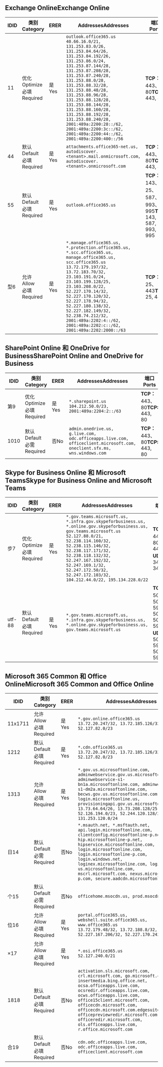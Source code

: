 <!--THIS FILE IS AUTOMATICALLY GENERATED. MANUAL CHANGES WILL BE OVERWRITTEN.-->
<!--Please contact the Office 365 Endpoints team with any questions.-->
<!--USGovGCCHigh endpoints version 2019022800-->
<!--File generated 2019-03-12 12:08:24.8637-->

## <a name="exchange-online"></a><span data-ttu-id="c1675-101">Exchange Online</span><span class="sxs-lookup"><span data-stu-id="c1675-101">Exchange Online</span></span>

<span data-ttu-id="c1675-102">ID</span><span class="sxs-lookup"><span data-stu-id="c1675-102">ID</span></span> | <span data-ttu-id="c1675-103">类别</span><span class="sxs-lookup"><span data-stu-id="c1675-103">Category</span></span> | <span data-ttu-id="c1675-104">ER</span><span class="sxs-lookup"><span data-stu-id="c1675-104">ER</span></span> | <span data-ttu-id="c1675-105">Addresses</span><span class="sxs-lookup"><span data-stu-id="c1675-105">Addresses</span></span> | <span data-ttu-id="c1675-106">端口</span><span class="sxs-lookup"><span data-stu-id="c1675-106">Ports</span></span>
-- | -------------------- | --- | ------------------------------------------------------------------------------------------------------------------------------------------------------------------------------------------------------------------------------------------------------------------------------------------------------------------------------------------------------------------------------------------------------------------------------------------------ | -------------------------------
<span data-ttu-id="c1675-107">1</span><span class="sxs-lookup"><span data-stu-id="c1675-107">1</span></span> | <span data-ttu-id="c1675-108">优化</span><span class="sxs-lookup"><span data-stu-id="c1675-108">Optimize</span></span><BR><span data-ttu-id="c1675-109">必填</span><span class="sxs-lookup"><span data-stu-id="c1675-109">Required</span></span> | <span data-ttu-id="c1675-110">是</span><span class="sxs-lookup"><span data-stu-id="c1675-110">Yes</span></span> | `outlook.office365.us`<BR>`40.66.16.0/21, 131.253.83.0/26, 131.253.84.64/26, 131.253.84.192/26, 131.253.86.0/24, 131.253.87.144/28, 131.253.87.208/28, 131.253.87.240/28, 131.253.88.0/28, 131.253.88.32/28, 131.253.88.48/28, 131.253.88.96/28, 131.253.88.128/28, 131.253.88.144/28, 131.253.88.160/28, 131.253.88.192/28, 131.253.88.240/28, 2001:489a:2200:28::/62, 2001:489a:2200:3c::/62, 2001:489a:2200:44::/62, 2001:489a:2200:400::/56` | <span data-ttu-id="c1675-111">**TCP：** 443、80</span><span class="sxs-lookup"><span data-stu-id="c1675-111">**TCP:** 443, 80</span></span>
<span data-ttu-id="c1675-112">4</span><span class="sxs-lookup"><span data-stu-id="c1675-112">4</span></span> | <span data-ttu-id="c1675-113">默认</span><span class="sxs-lookup"><span data-stu-id="c1675-113">Default</span></span><BR><span data-ttu-id="c1675-114">必填</span><span class="sxs-lookup"><span data-stu-id="c1675-114">Required</span></span> | <span data-ttu-id="c1675-115">是</span><span class="sxs-lookup"><span data-stu-id="c1675-115">Yes</span></span> | `attachments.office365-net.us, autodiscover.<tenant>.mail.onmicrosoft.com, autodiscover.<tenant>.onmicrosoft.com` | <span data-ttu-id="c1675-116">**TCP：** 443、80</span><span class="sxs-lookup"><span data-stu-id="c1675-116">**TCP:** 443, 80</span></span>
<span data-ttu-id="c1675-117">5</span><span class="sxs-lookup"><span data-stu-id="c1675-117">5</span></span> | <span data-ttu-id="c1675-118">默认</span><span class="sxs-lookup"><span data-stu-id="c1675-118">Default</span></span><BR><span data-ttu-id="c1675-119">必填</span><span class="sxs-lookup"><span data-stu-id="c1675-119">Required</span></span> | <span data-ttu-id="c1675-120">是</span><span class="sxs-lookup"><span data-stu-id="c1675-120">Yes</span></span> | `outlook.office365.us` | <span data-ttu-id="c1675-121">**TCP：** 143、25、587、993、995</span><span class="sxs-lookup"><span data-stu-id="c1675-121">**TCP:** 143, 25, 587, 993, 995</span></span>
<span data-ttu-id="c1675-122">型</span><span class="sxs-lookup"><span data-stu-id="c1675-122">6</span></span> | <span data-ttu-id="c1675-123">允许</span><span class="sxs-lookup"><span data-stu-id="c1675-123">Allow</span></span><BR><span data-ttu-id="c1675-124">必填</span><span class="sxs-lookup"><span data-stu-id="c1675-124">Required</span></span> | <span data-ttu-id="c1675-125">是</span><span class="sxs-lookup"><span data-stu-id="c1675-125">Yes</span></span> | `*.manage.office365.us, *.protection.office365.us, *.scc.office365.us, manage.office365.us, scc.office365.us`<BR>`13.72.179.197/32, 13.72.183.70/32, 23.103.191.0/24, 23.103.199.128/25, 23.103.208.0/22, 52.227.170.14/32, 52.227.170.120/32, 52.227.178.94/32, 52.227.180.138/32, 52.227.182.149/32, 52.238.74.212/32, 2001:489a:2202:4::/62, 2001:489a:2202:c::/62, 2001:489a:2202:2000::/63` | <span data-ttu-id="c1675-126">**TCP：** 25、443</span><span class="sxs-lookup"><span data-stu-id="c1675-126">**TCP:** 25, 443</span></span>

## <a name="sharepoint-online-and-onedrive-for-business"></a><span data-ttu-id="c1675-127">SharePoint Online 和 OneDrive for Business</span><span class="sxs-lookup"><span data-stu-id="c1675-127">SharePoint Online and OneDrive for Business</span></span>

<span data-ttu-id="c1675-128">ID</span><span class="sxs-lookup"><span data-stu-id="c1675-128">ID</span></span> | <span data-ttu-id="c1675-129">类别</span><span class="sxs-lookup"><span data-stu-id="c1675-129">Category</span></span> | <span data-ttu-id="c1675-130">ER</span><span class="sxs-lookup"><span data-stu-id="c1675-130">ER</span></span> | <span data-ttu-id="c1675-131">Addresses</span><span class="sxs-lookup"><span data-stu-id="c1675-131">Addresses</span></span> | <span data-ttu-id="c1675-132">端口</span><span class="sxs-lookup"><span data-stu-id="c1675-132">Ports</span></span>
-- | -------------------- | --- | ----------------------------------------------------------------------------------------------------------------------- | ----------------
<span data-ttu-id="c1675-133">第</span><span class="sxs-lookup"><span data-stu-id="c1675-133">9</span></span> | <span data-ttu-id="c1675-134">优化</span><span class="sxs-lookup"><span data-stu-id="c1675-134">Optimize</span></span><BR><span data-ttu-id="c1675-135">必填</span><span class="sxs-lookup"><span data-stu-id="c1675-135">Required</span></span> | <span data-ttu-id="c1675-136">是</span><span class="sxs-lookup"><span data-stu-id="c1675-136">Yes</span></span> | `*.sharepoint.us`<BR>`104.212.50.0/23, 2001:489a:2204:2::/63` | <span data-ttu-id="c1675-137">**TCP：** 443、80</span><span class="sxs-lookup"><span data-stu-id="c1675-137">**TCP:** 443, 80</span></span>
<span data-ttu-id="c1675-138">10</span><span class="sxs-lookup"><span data-stu-id="c1675-138">10</span></span> | <span data-ttu-id="c1675-139">默认</span><span class="sxs-lookup"><span data-stu-id="c1675-139">Default</span></span><BR><span data-ttu-id="c1675-140">必需</span><span class="sxs-lookup"><span data-stu-id="c1675-140">Required</span></span> | <span data-ttu-id="c1675-141">否</span><span class="sxs-lookup"><span data-stu-id="c1675-141">No</span></span> | `admin.onedrive.us, g.live.com, odc.officeapps.live.com, officeclient.microsoft.com, oneclient.sfx.ms, wns.windows.com` | <span data-ttu-id="c1675-142">**TCP：** 443、80</span><span class="sxs-lookup"><span data-stu-id="c1675-142">**TCP:** 443, 80</span></span>

## <a name="skype-for-business-online-and-microsoft-teams"></a><span data-ttu-id="c1675-143">Skype for Business Online 和 Microsoft Teams</span><span class="sxs-lookup"><span data-stu-id="c1675-143">Skype for Business Online and Microsoft Teams</span></span>

<span data-ttu-id="c1675-144">ID</span><span class="sxs-lookup"><span data-stu-id="c1675-144">ID</span></span> | <span data-ttu-id="c1675-145">类别</span><span class="sxs-lookup"><span data-stu-id="c1675-145">Category</span></span> | <span data-ttu-id="c1675-146">ER</span><span class="sxs-lookup"><span data-stu-id="c1675-146">ER</span></span> | <span data-ttu-id="c1675-147">Addresses</span><span class="sxs-lookup"><span data-stu-id="c1675-147">Addresses</span></span> | <span data-ttu-id="c1675-148">端口</span><span class="sxs-lookup"><span data-stu-id="c1675-148">Ports</span></span>
-- | -------------------- | --- | --------------------------------------------------------------------------------------------------------------------------------------------------------------------------------------------------------------------------------------------------------------------------------------------------------------------------------- | --------------------------------------------------
<span data-ttu-id="c1675-149">步</span><span class="sxs-lookup"><span data-stu-id="c1675-149">7</span></span> | <span data-ttu-id="c1675-150">优化</span><span class="sxs-lookup"><span data-stu-id="c1675-150">Optimize</span></span><BR><span data-ttu-id="c1675-151">必填</span><span class="sxs-lookup"><span data-stu-id="c1675-151">Required</span></span> | <span data-ttu-id="c1675-152">是</span><span class="sxs-lookup"><span data-stu-id="c1675-152">Yes</span></span> | `*.gov.teams.microsoft.us, *.infra.gov.skypeforbusiness.us, *.online.gov.skypeforbusiness.us, gov.teams.microsoft.us`<BR>`52.127.88.0/21, 52.238.114.160/32, 52.238.115.146/32, 52.238.117.171/32, 52.238.118.132/32, 52.247.167.192/32, 52.247.169.1/32, 52.247.172.50/32, 52.247.172.103/32, 104.212.44.0/22, 195.134.228.0/22` | <span data-ttu-id="c1675-153">**TCP：** 443、80</span><span class="sxs-lookup"><span data-stu-id="c1675-153">**TCP:** 443, 80</span></span><BR><span data-ttu-id="c1675-154">**UDP：** 3478</span><span class="sxs-lookup"><span data-stu-id="c1675-154">**UDP:** 3478</span></span>
<span data-ttu-id="c1675-155">utf-8</span><span class="sxs-lookup"><span data-stu-id="c1675-155">8</span></span> | <span data-ttu-id="c1675-156">默认</span><span class="sxs-lookup"><span data-stu-id="c1675-156">Default</span></span><BR><span data-ttu-id="c1675-157">必填</span><span class="sxs-lookup"><span data-stu-id="c1675-157">Required</span></span> | <span data-ttu-id="c1675-158">是</span><span class="sxs-lookup"><span data-stu-id="c1675-158">Yes</span></span> | `*.gov.teams.microsoft.us, *.infra.gov.skypeforbusiness.us, *.online.gov.skypeforbusiness.us, gov.teams.microsoft.us` | <span data-ttu-id="c1675-159">**TCP：** 5061、50000-59999</span><span class="sxs-lookup"><span data-stu-id="c1675-159">**TCP:** 5061, 50000-59999</span></span><BR><span data-ttu-id="c1675-160">**UDP：** 50000-59999</span><span class="sxs-lookup"><span data-stu-id="c1675-160">**UDP:** 50000-59999</span></span>

## <a name="microsoft-365-common-and-office-online"></a><span data-ttu-id="c1675-161">Microsoft 365 Common 和 Office Online</span><span class="sxs-lookup"><span data-stu-id="c1675-161">Microsoft 365 Common and Office Online</span></span>

<span data-ttu-id="c1675-162">ID</span><span class="sxs-lookup"><span data-stu-id="c1675-162">ID</span></span> | <span data-ttu-id="c1675-163">类别</span><span class="sxs-lookup"><span data-stu-id="c1675-163">Category</span></span> | <span data-ttu-id="c1675-164">ER</span><span class="sxs-lookup"><span data-stu-id="c1675-164">ER</span></span> | <span data-ttu-id="c1675-165">Addresses</span><span class="sxs-lookup"><span data-stu-id="c1675-165">Addresses</span></span> | <span data-ttu-id="c1675-166">端口</span><span class="sxs-lookup"><span data-stu-id="c1675-166">Ports</span></span>
-- | ------------------- | --- | ---------------------------------------------------------------------------------------------------------------------------------------------------------------------------------------------------------------------------------------------------------------------------------------------------------------------------------------------------------------------------------------------- | ----------------
<span data-ttu-id="c1675-167">11x17</span><span class="sxs-lookup"><span data-stu-id="c1675-167">11</span></span> | <span data-ttu-id="c1675-168">允许</span><span class="sxs-lookup"><span data-stu-id="c1675-168">Allow</span></span><BR><span data-ttu-id="c1675-169">必填</span><span class="sxs-lookup"><span data-stu-id="c1675-169">Required</span></span> | <span data-ttu-id="c1675-170">是</span><span class="sxs-lookup"><span data-stu-id="c1675-170">Yes</span></span> | `*.gov.online.office365.us`<BR>`13.72.20.247/32, 13.72.185.126/32, 52.127.82.0/23` | <span data-ttu-id="c1675-171">**TCP：** 443</span><span class="sxs-lookup"><span data-stu-id="c1675-171">**TCP:** 443</span></span>
<span data-ttu-id="c1675-172">12</span><span class="sxs-lookup"><span data-stu-id="c1675-172">12</span></span> | <span data-ttu-id="c1675-173">默认</span><span class="sxs-lookup"><span data-stu-id="c1675-173">Default</span></span><BR><span data-ttu-id="c1675-174">必填</span><span class="sxs-lookup"><span data-stu-id="c1675-174">Required</span></span> | <span data-ttu-id="c1675-175">是</span><span class="sxs-lookup"><span data-stu-id="c1675-175">Yes</span></span> | `*.cdn.office365.us`<BR>`13.72.20.247/32, 13.72.185.126/32, 52.127.82.0/23` | <span data-ttu-id="c1675-176">**TCP：** 443</span><span class="sxs-lookup"><span data-stu-id="c1675-176">**TCP:** 443</span></span>
<span data-ttu-id="c1675-177">13</span><span class="sxs-lookup"><span data-stu-id="c1675-177">13</span></span> | <span data-ttu-id="c1675-178">允许</span><span class="sxs-lookup"><span data-stu-id="c1675-178">Allow</span></span><BR><span data-ttu-id="c1675-179">必填</span><span class="sxs-lookup"><span data-stu-id="c1675-179">Required</span></span> | <span data-ttu-id="c1675-180">是</span><span class="sxs-lookup"><span data-stu-id="c1675-180">Yes</span></span> | `*.gov.us.microsoftonline.com, adminwebservice.gov.us.microsoftonline.com, adminwebservice-s1-bn1a.microsoftonline.com, adminwebservice-s1-dm2a.microsoftonline.com, becws.gov.us.microsoftonline.com, login.microsoftonline.us, provisioningapi.gov.us.microsoftonline.com`<BR>`13.73.64.64/26, 13.73.208.128/25, 52.126.194.0/23, 52.244.120.128/25, 131.253.120.0/24` | <span data-ttu-id="c1675-181">**TCP：** 443</span><span class="sxs-lookup"><span data-stu-id="c1675-181">**TCP:** 443</span></span>
<span data-ttu-id="c1675-182">日</span><span class="sxs-lookup"><span data-stu-id="c1675-182">14</span></span> | <span data-ttu-id="c1675-183">默认</span><span class="sxs-lookup"><span data-stu-id="c1675-183">Default</span></span><BR><span data-ttu-id="c1675-184">必需</span><span class="sxs-lookup"><span data-stu-id="c1675-184">Required</span></span> | <span data-ttu-id="c1675-185">否</span><span class="sxs-lookup"><span data-stu-id="c1675-185">No</span></span> | `*.msauth.net, *.msftauth.net, api.login.microsoftonline.com, clientconfig.microsoftonline-p.net, hip.microsoftonline-p.net, hipservice.microsoftonline.com, login.microsoftonline.com, login.microsoftonline-p.com, login.windows.net, loginex.microsoftonline.com, login-us.microsoftonline.com, mscrl.microsoft.com, nexus.microsoftonline-p.com, secure.aadcdn.microsoftonline-p.com` | <span data-ttu-id="c1675-186">**TCP：** 443</span><span class="sxs-lookup"><span data-stu-id="c1675-186">**TCP:** 443</span></span>
<span data-ttu-id="c1675-187">个</span><span class="sxs-lookup"><span data-stu-id="c1675-187">15</span></span> | <span data-ttu-id="c1675-188">默认</span><span class="sxs-lookup"><span data-stu-id="c1675-188">Default</span></span><BR><span data-ttu-id="c1675-189">必需</span><span class="sxs-lookup"><span data-stu-id="c1675-189">Required</span></span> | <span data-ttu-id="c1675-190">否</span><span class="sxs-lookup"><span data-stu-id="c1675-190">No</span></span> | `officehome.msocdn.us, prod.msocdn.us` | <span data-ttu-id="c1675-191">**TCP：** 443、80</span><span class="sxs-lookup"><span data-stu-id="c1675-191">**TCP:** 443, 80</span></span>
<span data-ttu-id="c1675-192">位</span><span class="sxs-lookup"><span data-stu-id="c1675-192">16</span></span> | <span data-ttu-id="c1675-193">允许</span><span class="sxs-lookup"><span data-stu-id="c1675-193">Allow</span></span><BR><span data-ttu-id="c1675-194">必填</span><span class="sxs-lookup"><span data-stu-id="c1675-194">Required</span></span> | <span data-ttu-id="c1675-195">是</span><span class="sxs-lookup"><span data-stu-id="c1675-195">Yes</span></span> | `portal.office365.us, webshell.suite.office365.us, www.office365.us`<BR>`13.72.179.48/32, 13.72.188.8/32, 52.227.167.206/32, 52.227.170.242/32` | <span data-ttu-id="c1675-196">**TCP：** 443、80</span><span class="sxs-lookup"><span data-stu-id="c1675-196">**TCP:** 443, 80</span></span>
<span data-ttu-id="c1675-197">×</span><span class="sxs-lookup"><span data-stu-id="c1675-197">17</span></span> | <span data-ttu-id="c1675-198">允许</span><span class="sxs-lookup"><span data-stu-id="c1675-198">Allow</span></span><BR><span data-ttu-id="c1675-199">必填</span><span class="sxs-lookup"><span data-stu-id="c1675-199">Required</span></span> | <span data-ttu-id="c1675-200">是</span><span class="sxs-lookup"><span data-stu-id="c1675-200">Yes</span></span> | `*.osi.office365.us`<BR>`52.127.240.0/21` | <span data-ttu-id="c1675-201">**TCP：** 443</span><span class="sxs-lookup"><span data-stu-id="c1675-201">**TCP:** 443</span></span>
<span data-ttu-id="c1675-202">18</span><span class="sxs-lookup"><span data-stu-id="c1675-202">18</span></span> | <span data-ttu-id="c1675-203">默认</span><span class="sxs-lookup"><span data-stu-id="c1675-203">Default</span></span><BR><span data-ttu-id="c1675-204">必填</span><span class="sxs-lookup"><span data-stu-id="c1675-204">Required</span></span> | <span data-ttu-id="c1675-205">否</span><span class="sxs-lookup"><span data-stu-id="c1675-205">No</span></span> | `activation.sls.microsoft.com, crl.microsoft.com, go.microsoft.com, insertmedia.bing.office.net, ocsa.officeapps.live.com, ocsredir.officeapps.live.com, ocws.officeapps.live.com, office15client.microsoft.com, officecdn.microsoft.com, officecdn.microsoft.com.edgesuite.net, officepreviewredir.microsoft.com, officeredir.microsoft.com, ols.officeapps.live.com, r.office.microsoft.com` | <span data-ttu-id="c1675-206">**TCP：** 443、80</span><span class="sxs-lookup"><span data-stu-id="c1675-206">**TCP:** 443, 80</span></span>
<span data-ttu-id="c1675-207">合</span><span class="sxs-lookup"><span data-stu-id="c1675-207">19</span></span> | <span data-ttu-id="c1675-208">默认</span><span class="sxs-lookup"><span data-stu-id="c1675-208">Default</span></span><BR><span data-ttu-id="c1675-209">必填</span><span class="sxs-lookup"><span data-stu-id="c1675-209">Required</span></span> | <span data-ttu-id="c1675-210">否</span><span class="sxs-lookup"><span data-stu-id="c1675-210">No</span></span> | `cdn.odc.officeapps.live.com, odc.officeapps.live.com, officeclient.microsoft.com` | <span data-ttu-id="c1675-211">**TCP：** 443、80</span><span class="sxs-lookup"><span data-stu-id="c1675-211">**TCP:** 443, 80</span></span>
